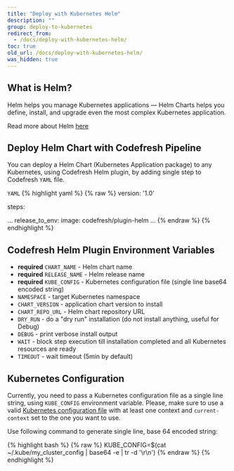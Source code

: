 ```yaml
---
title: "Deploy with Kubernetes Helm"
description: ""
group: deploy-to-kubernetes
redirect_from:
  - /docs/deploy-with-kubernetes-helm/
toc: true
old_url: /docs/deploy-with-kubernetes-helm/
was_hidden: true
---
```


## What is Helm?
Helm helps you manage Kubernetes applications — Helm Charts helps you define, install, and upgrade even the most complex Kubernetes application.

Read more about Helm [here](https://helm.sh)

## Deploy Helm Chart with Codefresh Pipeline
You can deploy a Helm Chart (Kubernetes Application package) to any Kubernetes, using Codefresh Helm plugin, by adding single step to Codefresh `YAML` file.

  `YAML`
{% highlight yaml %}
{% raw %}
version: '1.0'

steps:

  ...
  release_to_env:
    image: codefresh/plugin-helm
  ...
{% endraw %}
{% endhighlight %}

## Codefresh Helm Plugin Environment Variables
- **required** `CHART_NAME` - Helm chart name
- **required** `RELEASE_NAME` - Helm release name
- **required** `KUBE_CONFIG` - Kubernetes configuration file (single line base64 encoded string)
- `NAMESPACE` - target Kubernetes namespace
- `CHART_VERSION` - application chart version to install
- `CHART_REPO_URL` - Helm chart repository URL
- `DRY_RUN` - do a "dry run" installation (do not install anything, useful for Debug)
- `DEBUG` - print verbose install output
- `WAIT` - block step execution till installation completed and all Kubernetes resources are ready
- `TIMEOUT` - wait timeout (5min by default)

## Kubernetes Configuration
Currently, you need to pass a Kubernetes configuration file as a single line string, using `KUBE_CONFIG` environment variable. Please, make sure to use a valid [Kubernetes configuration file](https://kubernetes.io/docs/tasks/access-application-cluster/configure-access-multiple-clusters/) with at least one context and `current-context` set to the ​one you want to use.

Use following command to generate single line, base 64 encoded string:

{% highlight bash %}
{% raw %}
KUBE_CONFIG=$(cat ~/.kube/my_cluster_config | base64 -e | tr -d '\r\n')
{% endraw %}
{% endhighlight %}

